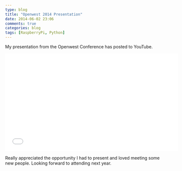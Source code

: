 ```yaml
---
type: blog
title: "Openwest 2014 Presentation"
date: 2014-06-02 23:06
comments: true
categories: blog
tags: [RaspberryPi, Python]
---
```


My presentation from the Openwest Conference has posted to YouTube.

<div class="videoblob">
<iframe width="560" height="315" src="//www.youtube.com/embed/fSqFgc-U_ZI" frameborder="0" allowfullscreen></iframe>
</div>

Really appreciated the opportunity I had to present and loved meeting some new people. Looking forward to attending next year.